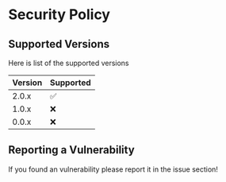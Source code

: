 # Security Policy

## Supported Versions

Here is list of the supported versions

| Version | Supported          |
| ------- | ------------------ |
| 2.0.x   | :white_check_mark: |
| 1.0.x   | :x:                |
| 0.0.x   | :x:                |

## Reporting a Vulnerability

If you found an vulnerability please report it in the issue section!
